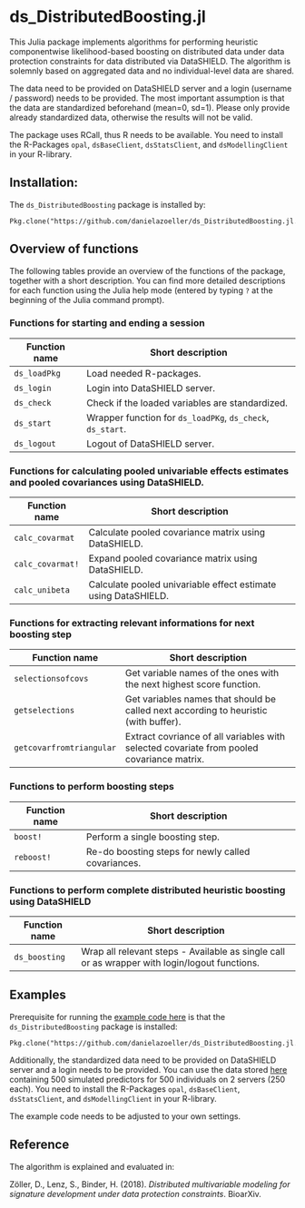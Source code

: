 # ds_DistributedBoosting.jl

This Julia package implements algorithms for performing heuristic componentwise likelihood-based boosting 
on distributed data under data protection constraints for data distributed via DataSHIELD.
The algorithm is solemnly based on aggregated data and no individual-level data are shared.

The data need to be provided on DataSHIELD server and a login (username / password) needs to be provided.
The most important assumption is that the data are standardized beforehand (mean=0, sd=1). 
Please only provide already standardized data, otherwise the results will not be valid.

The package uses RCall, thus R needs to be available. You need to install the R-Packages `opal`, `dsBaseClient`, `dsStatsClient`, and `dsModellingClient` in your R-library.


## Installation:

The `ds_DistributedBoosting` package is installed by:

    Pkg.clone("https://github.com/danielazoeller/ds_DistributedBoosting.jl.git")


## Overview of functions

The following tables provide an overview of the functions of the package, 
together with a short description.
You can find more detailed descriptions for each function using the Julia help mode 
(entered by typing `?` at the beginning of the Julia command prompt).

### Functions for starting and ending a session

Function name    | Short description
---------------- | -----------------
`ds_loadPkg`     | Load needed R-packages.
`ds_login`       | Login into DataSHIELD server.
`ds_check`       | Check if the loaded variables are standardized.
`ds_start`       | Wrapper function for `ds_loadPKg`, `ds_check`, `ds_start`.
`ds_logout`      | Logout of DataSHIELD server.

### Functions for calculating pooled univariable effects estimates and pooled covariances using DataSHIELD.

Function name    | Short description
---------------- | -----------------
`calc_covarmat`  | Calculate pooled covariance matrix using DataSHIELD.
`calc_covarmat!` | Expand pooled covariance matrix using DataSHIELD.
`calc_unibeta`   | Calculate pooled univariable effect estimate using DataSHIELD.

### Functions for extracting relevant informations for next boosting step

Function name           | Short description
----------------        | -----------------
`selectionsofcovs`      | Get variable names of the ones with the next highest score function.
`getselections`         | Get variables names that should be called next according to heuristic (with buffer).
`getcovarfromtriangular`| Extract covriance of all variables with selected covariate from pooled covariance matrix.

### Functions to perform boosting steps

Function name    | Short description
---------------- | -----------------
`boost!`         | Perform a single boosting step.
`reboost!`       | Re-do boosting steps for newly called covariances.

### Functions to perform complete distributed heuristic boosting using DataSHIELD

Function name    | Short description
---------------- | -----------------
`ds_boosting`    | Wrap all relevant steps - Available as single call or as wrapper with login/logout functions.

## Examples

Prerequisite for running the [example code here](test/examples.jl) is that the `ds_DistributedBoosting` package is installed:

    Pkg.clone("https://github.com/danielazoeller/ds_DistributedBoosting.jl.git")

Additionally, the standardized data need to be provided on DataSHIELD server and a login needs to be provided. 
You can use the data stored [here](TestData_deployOnDataSHIELD) containing 500 simulated predictors for 500 individuals on 2 servers (250 each). 
You need to install the R-Packages `opal`, `dsBaseClient`, `dsStatsClient`, and `dsModellingClient` in your R-library.

The example code needs to be adjusted to your own settings.

## Reference

The algorithm is explained and evaluated in:

Zöller, D., Lenz, S., Binder, H. (2018). *Distributed multivariable modeling for signature development under data protection constraints*. BioarXiv.
